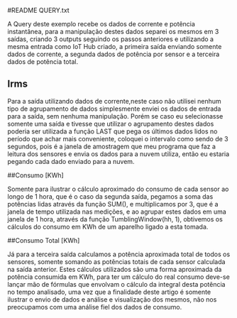 #README QUERY.txt

A Query deste exemplo recebe os dados de corrente e potência instantânea, para a manipulação destes dados separei os mesmos em 3 saídas, criando 3 outputs seguindo os passos anteriores e utilizando a mesma entrada como IoT Hub criado, a primeira saída enviando somente dados de corrente, a segunda dados de potência por sensor e a terceira dados de potência total.

## Irms

Para a saída utilizando dados de corrente,neste caso não utilisei nenhum tipo de agrupamento de dados simplesmente enviei os dados de entrada para a saída, sem nenhuma manipulação. Porém se caso eu selecionasse somente uma saída e tivesse que utilizar o agrupamento destes dados poderia ser utilizada a função LAST que pega os últimos dados lidos no período que achar mais conveniente, coloquei o intervalo como sendo de 3 segundos, pois é a janela de amostragem que meu programa que faz a leitura dos sensores e envia os dados para a nuvem utiliza, então eu estaria pegando cada dado enviado para a nuvem.

##Consumo [KWh]

Somente para ilustrar o cálculo aproximado do consumo de cada sensor ao longo de 1 hora, que é o caso da segunda saída, pegamos a soma das potências lidas através da função SUM(), e multiplicamos por 3, que é a janela de tempo utilizada nas medições, e ao agrupar estes dados em uma janela de 1 hora, através da função TumblingWindow(hh, 1), obtivemos os cálculos do consumo em KWh de um aparelho ligado a esta tomada. 

##Consumo Total [KWh]

Já para a terceira saída calculamos a potência aproximada total de todos os sensores, somente somando as potências totais de cada sensor calculada na saída anterior.  Estes cálculos utilizados são uma forma aproximada da potência consumida em KWh, para ter um cálculo do real consumo deve-se lançar mão de fórmulas que envolvam o cálculo da integral desta potência no tempo analisado, uma vez que a finalidade deste artigo é somente ilustrar o envio de dados e análise e visualização dos mesmos, não nos preocupamos com uma análise fiel dos dados de consumo.
